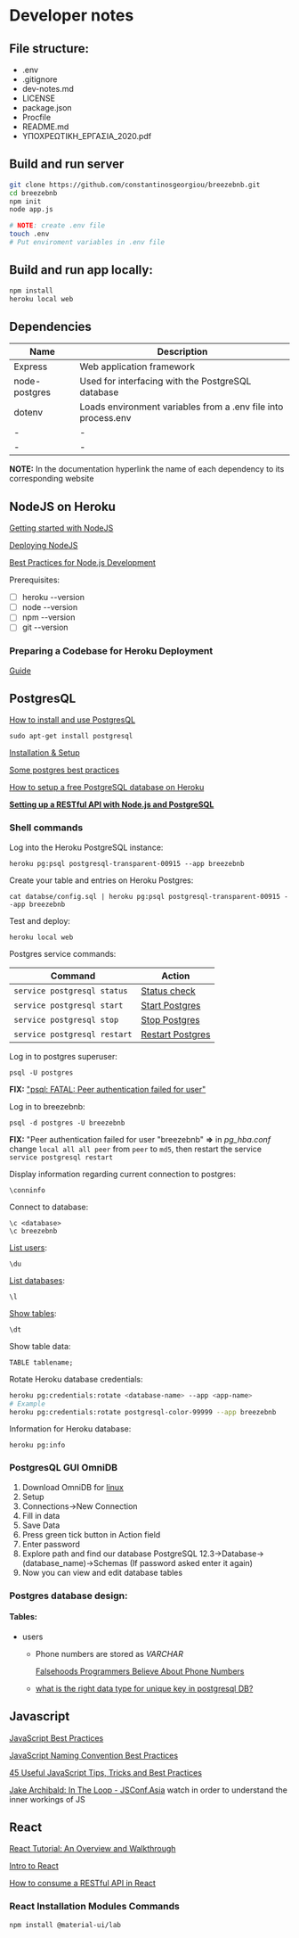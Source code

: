 
# Developer notes

## File structure:

- .env
- .gitignore
- dev-notes.md
- LICENSE
- package.json
- Procfile
- README.md
- ΥΠΟΧΡΕΩΤΙΚΗ_ΕΡΓΑΣΙΑ_2020.pdf

## Build and run server
```bash
git clone https://github.com/constantinosgeorgiou/breezebnb.git
cd breezebnb
npm init
node app.js

# NOTE: create .env file
touch .env
# Put enviroment variables in .env file
```

## Build and run app locally:

```bash
npm install
heroku local web
```

## Dependencies

| Name          | Description                                                   |
| ------------- | ------------------------------------------------------------- |
| Express       | Web application framework                                     |
| node-postgres | Used for interfacing with the PostgreSQL database             |
| dotenv        | Loads environment variables from a .env file into process.env |
| -             | -                                                             |
| -             | -                                                             |

**NOTE:** In the documentation hyperlink the name of each dependency to its corresponding website

## NodeJS on Heroku

[Getting started with NodeJS](https://devcenter.heroku.com/articles/getting-started-with-nodejs?singlepage=true)

[Deploying NodeJS](https://devcenter.heroku.com/articles/deploying-nodejs)

[Best Practices for Node.js Development](https://devcenter.heroku.com/articles/node-best-practices#hook-things-up)

Prerequisites:
 - [ ] heroku --version
 - [ ] node --version
 - [ ] npm --version
 - [ ] git --version

### Preparing a Codebase for Heroku Deployment

[Guide](https://devcenter.heroku.com/articles/preparing-a-codebase-for-heroku-deployment)


## PostgresQL

[How to install and use PostgresQL](https://www.digitalocean.com/community/tutorials/how-to-install-and-use-postgresql-on-ubuntu-18-04)

```shell
sudo apt-get install postgresql
```

[Installation & Setup](https://r00t4bl3.com/post/how-to-install-postgresql-12-on-linux-mint-19-tara-19-1-tessa-19-2-tina-19-3-tricia)

[Some postgres best practices](https://www.digitalocean.com/blog/some-postgres-best-practices/)

[How to setup a free PostgreSQL database on Heroku](https://dev.to/prisma/how-to-setup-a-free-postgresql-database-on-heroku-1dc1)

[**Setting up a RESTful API with Node.js and PostgreSQL**](https://blog.logrocket.com/setting-up-a-restful-api-with-node-js-and-postgresql-d96d6fc892d8/)

### Shell commands

Log into the Heroku PostgreSQL instance:
```shell
heroku pg:psql postgresql-transparent-00915 --app breezebnb
```

Create your table and entries on Heroku Postgres:
```Shell
cat databse/config.sql | heroku pg:psql postgresql-transparent-00915 --app breezebnb
```

Test and deploy:
```shell
heroku local web
```

Postgres service commands:

| Command                      | Action                                                                            |
| ---------------------------- | --------------------------------------------------------------------------------- |
| `service postgresql status`  | [Status check](https://r2schools.com/how-to-start-stop-postgresql-on-ubuntu/)     |
| `service postgresql start`   | [Start Postgres](https://r2schools.com/how-to-start-stop-postgresql-on-ubuntu/)   |
| `service postgresql stop`    | [Stop Postgres](https://r2schools.com/how-to-start-stop-postgresql-on-ubuntu/)    |
| `service postgresql restart` | [Restart Postgres](https://r2schools.com/how-to-start-stop-postgresql-on-ubuntu/) |


Log in to postgres superuser:
```shell
psql -U postgres
```
**FIX:** ["psql: FATAL: Peer authentication failed for user"](https://gist.github.com/AtulKsol/4470d377b448e56468baef85af7fd614)


Log in to breezebnb:
```shell
psql -d postgres -U breezebnb
```
**FIX:** "Peer authentication failed for user "breezebnb" **=>** in *pg_hba.conf* change `local all all peer` from `peer` to `md5`, then restart the service `service postgresql restart`

Display information regarding current connection to postgres:
```shell
\conninfo
```


Connect to database:
```
\c <database>
\c breezebnb
```

[List users](https://www.postgresqltutorial.com/postgresql-list-users/):
```shell
\du
```



[List databases](https://www.postgresqltutorial.com/postgresql-show-databases/):
```shell
\l
```



[Show tables](https://www.postgresqltutorial.com/postgresql-show-tables/):
```shell
\dt
```

Show table data:
```shell
TABLE tablename;
```

Rotate Heroku database credentials:
```bash
heroku pg:credentials:rotate <database-name> --app <app-name>
# Example
heroku pg:credentials:rotate postgresql-color-99999 --app breezebnb
```

Information for Heroku database:
```shell
heroku pg:info
``` 

###  PostgresQL GUI OmniDB
1. Download OmniDB for [linux](https://omnidb.org/en/downloads-en)
2. Setup
3. Connections->New Connection
4. Fill in data
5. Save Data
6. Press green tick button in Action field
7. Enter password
8. Explore path and find our database
PostgreSQL 12.3->Database->(database_name)->Schemas
(If password asked enter it again)
8. Now you can view and edit database tables 

### Postgres database design:

#### Tables:

- users

  - Phone numbers are stored as *VARCHAR* 

    [Falsehoods Programmers Believe About Phone Numbers](https://github.com/google/libphonenumber/blob/master/FALSEHOODS.md)
  
  - [what is the right data type for unique key in postgresql DB?](https://stackoverflow.com/questions/11778102/what-is-the-right-data-type-for-unique-key-in-postgresql-db)

## Javascript

[JavaScript Best Practices](https://www.w3schools.com/js/js_best_practices.asp)

[JavaScript Naming Convention Best Practices](https://medium.com/javascript-in-plain-english/javascript-naming-convention-best-practices-b2065694b7d)

[45 Useful JavaScript Tips, Tricks and Best Practices](https://modernweb.com/45-javascript-tips-tricks-practices/)

[Jake Archibald: In The Loop - JSConf.Asia](https://www.youtube.com/watch?v=cCOL7MC4Pl0) watch in order to understand the inner workings of JS

## React

[React Tutorial: An Overview and Walkthrough](https://www.taniarascia.com/getting-started-with-react/)

[Intro to React](https://reactjs.org/tutorial/tutorial.html)

[How to consume a RESTful API in React](https://pusher.com/tutorials/consume-restful-api-react)

### React Installation Modules Commands

```shell
npm install @material-ui/lab
```

